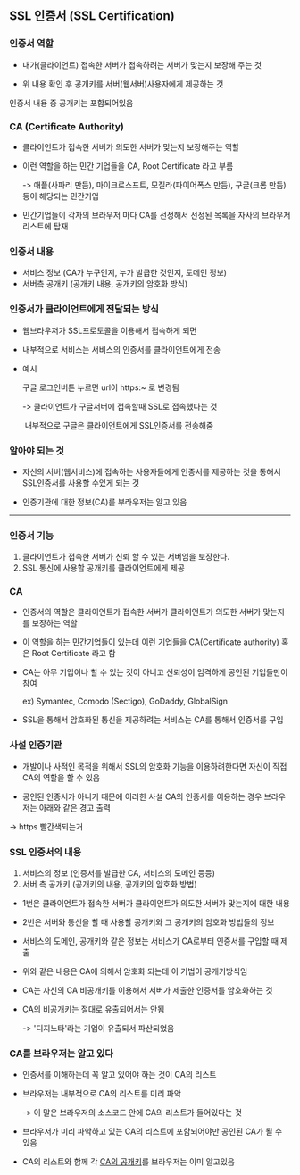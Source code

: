 ## SSL 인증서 (SSL Certification)



### 인증서 역할

- 내가(클라이언트) 접속한 서버가 접속하려는 서버가 맞는지 보장해 주는 것

-  위 내용 확인 후 공개키를 서버(웹서버)사용자에게 제공하는 것

  인증서 내용 중 공개키는 포함되어있음



### CA (Certificate Authority)

- 클라이언트가 접속한 서버가 의도한 서버가 맞는지 보장해주는 역할

- 이런 역할을 하는 민간 기업들을 CA, Root Certificate 라고 부름

  -> 애플(사파리 만듬), 마이크로스프트, 모질라(파이어폭스 만듬), 구글(크롬 만듬) 등이 해당되는 민간기업

- 민간기업들이 각자의 브라우저 마다 CA를 선정해서 선정된 목록을 자사의 브라우저 리스트에 탑재



### 인증서 내용

- 서비스 정보 (CA가 누구인지, 누가 발급한 것인지, 도메인 정보)
- 서버측 공개키 (공개키 내용, 공개키의 암호화 방식)



### 인증서가 클라이언트에게 전달되는 방식

- 웹브라우저가 SSL프로토콜을 이용해서 접속하게 되면

- 내부적으로 서비스는 서비스의 인증서를 클라이언트에게 전송

- 예시

  구글 로그인버튼 누르면 url이 https:~ 로 변경됨

  -> 클라이언트가 구글서버에 접속할때 SSL로 접속했다는 것

  ​    내부적으로 구글은 클라이언트에게 SSL인증서를 전송해줌 



### 알아야 되는 것

- 자신의 서버(웹서비스)에 접속하는 사용자들에게 인증서를 제공하는 것을 통해서 SSL인증서를 사용할 수있게 되는 것

- 인증기관에 대한 정보(CA)를 부라우저는 알고 있음




----



### 인증서 기능

1. 클라이언트가 접속한 서버가 신뢰 할 수 있는 서버임을 보장한다.
2. SSL 통신에 사용할 공개키를 클라이언트에게 제공



### CA

- 인증서의 역할은 클라이언트가 접속한 서버가 클라이언트가 의도한 서버가 맞는지를 보장하는 역할

- 이 역할을 하는 민간기업들이 있는데 이런 기업들을 CA(Certificate authority) 혹은 Root Certificate 라고 함

- CA는 아무 기업이나 할 수 있는 것이 아니고 신뢰성이 엄격하게 공인된 기업들만이 참여

  ex) Symantec, Comodo (Sectigo), GoDaddy, GlobalSign

- SSL을 통해서 암호화된 통신을 제공하려는 서비스는 CA를 통해서 인증서를 구입



### 사설 인증기관

- 개발이나 사적인 목적을 위해서 SSL의 암호화 기능을 이용하려한다면 자신이 직접 CA의 역할을 할 수 있음

-  공인된 인증서가 아니기 때문에 이러한 사설 CA의 인증서를 이용하는 경우 브라우저는 아래와 같은 경고 출력

  -> https 빨간색되는거 



### SSL 인증서의 내용

1. 서비스의 정보 (인증서를 발급한 CA, 서비스의 도메인 등등)
2. 서버 측 공개키 (공개키의 내용, 공개키의 암호화 방법)

- 1번은 클라이언트가 접속한 서버가 클라이언트가 의도한 서버가 맞는지에 대한 내용

- 2번은 서버와 통신을 할 때 사용할 공개키와 그 공개키의 암호화 방법들의 정보

- 서비스의 도메인, 공개키와 같은 정보는 서비스가 CA로부터 인증서를 구입할 때 제출

- 위와 같은 내용은 CA에 의해서 암호화 되는데 이 기법이 공개키방식임

- CA는 자신의 CA 비공개키를 이용해서 서버가 제출한 인증서를 암호화하는 것

- CA의 비공개키는 절대로 유출되어서는 안됨

  -> '디지노타'라는 기업이 유출되서 파산되었음



### CA를 브라우저는 알고 있다

- 인증서를 이해하는데 꼭 알고 있어야 하는 것이 CA의 리스트

- 브라우저는 내부적으로 CA의 리스트를 미리 파악

  -> 이 말은 브라우저의 소스코드 안에 CA의 리스트가 들어있다는 것

- 브라우저가 미리 파악하고 있는 CA의 리스트에 포함되어야만 공인된 CA가 될 수 있음
- CA의 리스트와 함께 각 [CA의 공개키](https://opentutorials.org/course/228/4894#public)를 브라우저는 이미 알고있음
